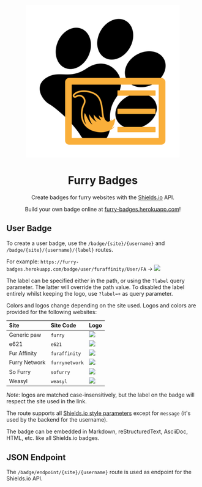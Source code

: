 <div align="center">

<img alt="logo" width="400" src="https://raw.githubusercontent.com/FurryCoders/Logos/main/logos/furry-badges-transparent.png">

# Furry Badges

Create badges for furry websites with the [Shields.io](https://shields.io) API.

Build your own badge online at [furry-badges.herokuapp.com](https://furry-badges.herokuapp.com)!

</div>

## User Badge

To create a user badge, use the `/badge/{site}/{username}` and `/badge/{site}/{username}/{label}` routes.

For example: `https://furry-badges.herokuapp.com/badge/user/furaffinity/User/FA`
-> [![](https://furry-badges.herokuapp.com/badge/user/furaffinity/User/FA)](https://furry-badges.herokuapp.com/badge/user/furaffinity/User/FA)

The label can be specified either in the path, or using the `?label` query parameter. The latter will override the path
value. To disabled the label entirely whilst keeping the logo, use `?label=+` as query parameter.

Colors and logos change depending on the site used. Logos and colors are provided for the following websites:

| Site          | Site Code      | Logo                                                                                                                                    |
|:--------------|:---------------|:----------------------------------------------------------------------------------------------------------------------------------------|
| Generic paw   | `furry`        | [![](https://furry-badges.herokuapp.com/badge/user/Furry/Logo)](https://furry-badges.herokuapp.com/badge/user/Furry/Logo)               |
| e621          | `e621`         | [![](https://furry-badges.herokuapp.com/badge/user/e621/Logo)](https://furry-badges.herokuapp.com/badge/user/e621/Logo)                 |
| Fur Affinity  | `furaffinity`  | [![](https://furry-badges.herokuapp.com/badge/user/FurAffinity/Logo)](https://furry-badges.herokuapp.com/badge/user/FurAffinity/Logo)   |
| Furry Network | `furrynetwork` | [![](https://furry-badges.herokuapp.com/badge/user/FurryNetwork/Logo)](https://furry-badges.herokuapp.com/badge/user/FurryNetwork/Logo) |
| So Furry      | `sofurry`      | [![](https://furry-badges.herokuapp.com/badge/user/SoFurry/Logo)](https://furry-badges.herokuapp.com/badge/user/SoFurry/Logo)           |
| Weasyl        | `weasyl`       | [![](https://furry-badges.herokuapp.com/badge/user/Weasyl/Logo)](https://furry-badges.herokuapp.com/badge/user/Weasyl/Logo)             |

_Note_: logos are matched case-insensitively, but the label on the badge will respect the site used in the link.<br/>

The route supports all [Shields.io style parameters](https://shields.io/#styles) except for `message` (it's used by the
backend for the username).

The badge can be embedded in Markdown, reStructuredText, AsciiDoc, HTML, etc. like all Shields.io badges.

## JSON Endpoint

The `/badge/endpoint/{site}/{username}` route is used as endpoint for the Shields.io API.
